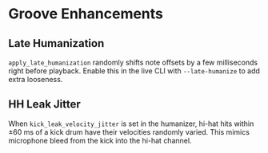 # Groove Enhancements

## Late Humanization

`apply_late_humanization` randomly shifts note offsets by a few milliseconds right before playback. Enable this in the live CLI with `--late-humanize` to add extra looseness.

## HH Leak Jitter

When `kick_leak_velocity_jitter` is set in the humanizer, hi-hat hits within ±60&nbsp;ms of a kick drum have their velocities randomly varied. This mimics microphone bleed from the kick into the hi-hat channel.
